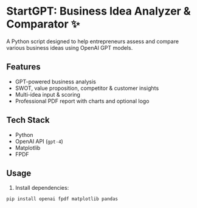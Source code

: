 # StartGPT: Business Idea Analyzer & Comparator ✨

A Python script designed to help entrepreneurs assess and compare various business ideas using OpenAI GPT models.

## Features

- GPT-powered business analysis
- SWOT, value proposition, competitor & customer insights
- Multi-idea input & scoring
- Professional PDF report with charts and optional logo

## Tech Stack

- Python
- OpenAI API (`gpt-4`)
- Matplotlib
- FPDF

## Usage

1. Install dependencies:
```bash
pip install openai fpdf matplotlib pandas
